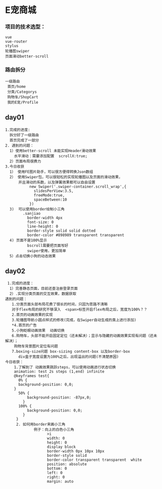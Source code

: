 # E宠商城 
  
### 项目的技术选型：
    vue  
    vue-router  
    stylus  
    轮播图swiper  
    页面滑动better-scroll  
###  路由拆分
    一级路由  
     首页/home  
     分类/Categorys 
     购物车/ShopCart  
     我的E宠/Profile  
##  day01
    1.完成的进度:    
      拆分好了一级路由 
      首页完成了一部分 
    2. 遇到的问题：  
      1）使用better-scroll 未能实现Header滑动效果
        水平滑动：需要添加配置  scrollX:true;
      2）页面布局很费力 
    3.今日收获  
      1） 使用FE图片助手，可以很方便得转换Json数组    
      2） 使用Swiper包，可以很轻松的实现轮播图以及页面的滑动效果，
          并且滑动的系数，以及弹簧效果都可以自由设置
               new Swiper('.swiper-container.scroll_wrap',{
                 slidesPerView:3.5,
                 freeMode:true,
                 spaceBetween:10
               })
      3)  可以使用border绘制小三角 
            .sanjiao
              border-width 4px
              font-size: 0
              line-height: 0
              border-style solid solid dotted
              border-color #898989 transparent transparent
      4) 页面不是100%显示   
              bscroll需要把页面写好
              swiper使用，更加简单
      5）点击切换小狗的动态效果        

##  day02  
     1.完成的进度：
      1）完善静态页面，目前还查注册登录页面
      2）.实现分类页面的交互效果，数据获取  
    遇到的问题：
       1.分类页面头部布局花费了很长的时间，只因为思路不清晰
       对于flex布局的研究不够深入  <span>标签开启flex布局之后，宽度为100%？？
       2.首页的动画效果的实现
       3.轮播图导航小圆点样式的修改(完成，在Swiper自动生成的类上进行添加)
       *4.首页的广告    
       5.小狗眨眼动画效果  动画切换
       6.购物车，头部不能开启固定定位（还未解决）；显示与隐藏的动画效果实现有问题（还未解决）；
        购物车背景图片定位有问题
       7.boxing-size问题 box-sizing content-box 以及border-box
          div盒子宽度设置为100%之后，出现溢出的问题(不清楚原因)
    今日收获：
        1.了解到了 动画效果跳跃steps，可以使用动画进行状态切换
        animation: test 2s steps (1,end) infinite
        @keyframes test{
          0% {
          background-position: 0,0;
        }
          50% {
              background-position: -87px,0;
            }
          100% {
              background-position: 0,0;
            }
         }
         2. 如何用border来画小三角  
                 例子：向上的白色小三角
                       >i
                       width: 0
                       height: 0
                       display block
                       border-width 0px 10px 10px
                       border-style solid
                       border-color transparent transparent  white
                       position: absolute
                       bottom: 0
                       left: 0
                       right: 0
                       margin: auto

        
